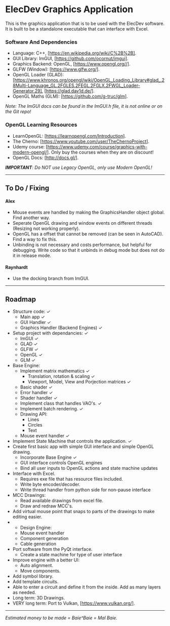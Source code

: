 # ElecDev Graphics Application

This is the graphics application that is to be used with the ElecDev software.  It is built to be a standalone executable that can interface with Excel.

### Software And Dependencies

* Language: C++, [https://en.wikipedia.org/wiki/C%2B%2B].  
* GUI Library: ImGUI, [https://github.com/ocornut/imgui].  
* Graphics Backend: OpenGL, [https://www.opengl.org//].  
* GLFW (Window): [https://www.glfw.org/].  
* OpenGL Loader (GLAD): [https://www.khronos.org/opengl/wiki/OpenGL_Loading_Library#glad_.28Multi-Language_GL.2FGLES.2FEGL.2FGLX.2FWGL_Loader-Generator.29], [https://glad.dav1d.de/].
* OpenGL Maths (GLM): [https://github.com/g-truc/glm].

*Note: The ImGUI docs can be found in the ImGUI.h file, it is not online or on the Git repo!*

### OpenGL Learning Resources

* LearnOpenGL: [https://learnopengl.com/Introduction].
* The Cherno: [https://www.youtube.com/user/TheChernoProject].
* Udemy course: [https://www.udemy.com/course/graphics-with-modern-opengl/].  Only buy the courses when they are on discount!
* OpenGL Docs: [http://docs.gl/].

***IMPORTANT**: Do NOT use Legacy OpenGL, only use Modern OpenGL!*

---

## To Do / Fixing

#### Alex
* Mouse events are handled by making the GraphicsHandler object global.  Find another way.
* Seperate OpenGL drawing and window events on different threads (Resizing not working properly).
* OpenGL has a offset that cannot be removed (can be seen in AutoCAD).  Find a way to fix this.
* Unbinding is not necessary and costs performance, but helpful for debugging.  Write code so that it unbinds in debug mode but does not do it in release mode.

#### Raynhardt 
* Use the docking branch from ImGUI.

---

## Roadmap

* Structure code: ✓
  * Main app ✓
  * GUI Handler ✓
  * Graphics Handler (Backend Engines) ✓
* Setup project with dependancies: ✓
  * ImGUI ✓ 
  * GLAD ✓ 
  * GLFW ✓ 
  * OpenGL ✓
  * GLM ✓
* Base Engine:
  * Implement matrix mathematics ✓
    * Translation, rotation & scaling ✓
    * Viewport, Model, View and Porjection matrices ✓
  * Basic shader ✓ 
  * Error handler ✓
  * Shader handler ✓
  * Implement class that handles VAO's. ✓
  * Implement batch rendering. ✓
  * Drawing API:
    * Lines
    * Circles
    * Text
  * Mouse event handler ✓
* Implement State Machine that controls the application. ✓
* Create first basic app with simple GUI interface and simple OpenGL drawing.
  * Incorporate Base Engine ✓
  * GUI interface controls OpenGL engines
  * Bind all user inputs to OpenGL actions and state machine updates
* Interface with Excel.
  * Requires exe file that has resource files included.
  * Write byte encoder/decoder.
  * Write thread handler from python side for non-pause interface
* MCC Drawings:
  * Read available drawings from excel file.
  * Draw and redraw MCC's.
* Add virtual mouse point that snaps to parts of the drawings to make editing easier.
* * Design Engine:
  * Mouse event handler
  * Component generation
  * Cable generation
* Port software from the PyQt interface.
  * Create a state machine for type of user interface 
* Improve engine with a better UI:
  * Auto alignment.
  * Move components.
* Add symbol library.
* Add template circuits.
* Able to enter a circuit and define it from the inside.  Add as many layers as needed.
* Long term: 3D Drawings.
* VERY long term: Port to Vulkan, [https://www.vulkan.org/].

---

*Estimated money to be made = Baie^Baie = Mal Baie.*
